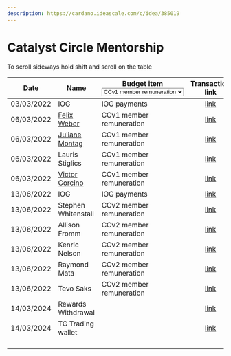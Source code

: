 ```yaml
---
description: https://cardano.ideascale.com/c/idea/385019
---
```


# Catalyst Circle Mentorship

To scroll sideways hold shift and scroll on the table

<table><thead><tr><th>Date</th><th>Name</th><th>Budget item<select><option value="bc01f1e966b944a395f7968be4ce8be0" label="CCv1 member remuneration" color="blue"></option><option value="ec8f8567236d4af8b31567c3a43ff152" label="CCv2 member remuneration" color="blue"></option><option value="6b967e7b707145de9aea2669fa17a520" label="CCv3 member remuneration" color="blue"></option><option value="2b066e74b5bb4f5984643f7f6971c266" label="IOG payments" color="blue"></option></select></th><th align="center">Transaction link</th><th align="center">ADA out</th><th align="center">ADA in</th><th align="center">Balance</th></tr></thead><tbody><tr><td>03/03/2022</td><td>IOG</td><td><span data-option="2b066e74b5bb4f5984643f7f6971c266">IOG payments</span></td><td align="center"><a href="https://raw.githubusercontent.com/cctreasury/Treasury-system/main/Transactions/Fund7/CC-Mentorship/Incoming-IOG/1646553473989-IOG.json">link</a></td><td align="center"></td><td align="center">5435.615480</td><td align="center">5435.615480</td></tr><tr><td>06/03/2022</td><td><a href="https://github.com/miroslavrajh/Catalyst-members/blob/main/profiles/W/Felix-Weber.md">Felix Weber</a></td><td><span data-option="bc01f1e966b944a395f7968be4ce8be0">CCv1 member remuneration</span></td><td align="center"><a href="https://raw.githubusercontent.com/cctreasury/Treasury-system/main/Transactions/Fund7/CC-Mentorship/CCv1-Mentorship/1646550611048-Felix-Weber.json">link</a></td><td align="center">1111.111100</td><td align="center"></td><td align="center">4324.50438</td></tr><tr><td>06/03/2022</td><td><a href="https://github.com/miroslavrajh/Catalyst-members/blob/main/profiles/M/Juliane-Montag.md">Juliane Montag</a></td><td><span data-option="bc01f1e966b944a395f7968be4ce8be0">CCv1 member remuneration</span></td><td align="center"><a href="https://raw.githubusercontent.com/cctreasury/Treasury-system/main/Transactions/Fund7/CC-Mentorship/CCv1-Mentorship/1646551047790-Juliane-Montag.json">link</a></td><td align="center">1111.111100</td><td align="center"></td><td align="center">3213.39328</td></tr><tr><td>06/03/2022</td><td>Lauris Stiglics</td><td><span data-option="bc01f1e966b944a395f7968be4ce8be0">CCv1 member remuneration</span></td><td align="center"><a href="https://raw.githubusercontent.com/cctreasury/Treasury-system/main/Transactions/Fund7/CC-Mentorship/CCv1-Mentorship/1646550848672-Lauris-Stiglics.json">link</a></td><td align="center">1111.111100</td><td align="center"></td><td align="center">2102.28218</td></tr><tr><td>06/03/2022</td><td><a href="https://github.com/miroslavrajh/Catalyst-members/blob/main/profiles/C/Victor-Corcino.md">Victor Corcino</a></td><td><span data-option="bc01f1e966b944a395f7968be4ce8be0">CCv1 member remuneration</span></td><td align="center"><a href="https://raw.githubusercontent.com/cctreasury/Treasury-system/main/Transactions/Fund7/CC-Mentorship/CCv1-Mentorship/1646551275378-Victor-Corcino.json">link</a></td><td align="center">1111.111100</td><td align="center"></td><td align="center">991.17108</td></tr><tr><td>13/06/2022</td><td>IOG</td><td><span data-option="2b066e74b5bb4f5984643f7f6971c266">IOG payments</span></td><td align="center"><a href="https://raw.githubusercontent.com/cctreasury/Treasury-system/main/Transactions/Fund7/CC-Mentorship/Incoming-IOG/1655144236867-IOG.json">link</a></td><td align="center"></td><td align="center">10917.030568</td><td align="center">11906.354607</td></tr><tr><td>13/06/2022</td><td>Stephen Whitenstall</td><td><span data-option="ec8f8567236d4af8b31567c3a43ff152">CCv2 member remuneration</span></td><td align="center"><a href="https://raw.githubusercontent.com/cctreasury/Treasury-system/main/Transactions/Fund7/CC-Mentorship/CCv2-Mentorship/1655144743552-Stephen-Whitenstall.json">link</a></td><td align="center">2183.587957</td><td align="center"></td><td align="center">9722.766650</td></tr><tr><td>13/06/2022</td><td>Allison Fromm</td><td><span data-option="ec8f8567236d4af8b31567c3a43ff152">CCv2 member remuneration</span></td><td align="center"><a href="https://raw.githubusercontent.com/cctreasury/Treasury-system/main/Transactions/Fund7/CC-Mentorship/CCv2-Mentorship/1655145092061-Allison-Fromm.json">link</a></td><td align="center">2183.588793</td><td align="center"></td><td align="center">7539.177857</td></tr><tr><td>13/06/2022</td><td>Kenric Nelson</td><td><span data-option="ec8f8567236d4af8b31567c3a43ff152">CCv2 member remuneration</span></td><td align="center"><a href="https://raw.githubusercontent.com/cctreasury/Treasury-system/main/Transactions/Fund7/CC-Mentorship/CCv2-Mentorship/1655145401334-Kenric-Nelson.json">link</a></td><td align="center">2183.588793</td><td align="center"></td><td align="center">5355.589064</td></tr><tr><td>13/06/2022</td><td>Raymond Mata</td><td><span data-option="ec8f8567236d4af8b31567c3a43ff152">CCv2 member remuneration</span></td><td align="center"><a href="https://raw.githubusercontent.com/cctreasury/Treasury-system/main/Transactions/Fund7/CC-Mentorship/CCv2-Mentorship/1655145628256-Raymond-Mata.json">link</a></td><td align="center">2183.587341</td><td align="center"></td><td align="center">3172.001723</td></tr><tr><td>13/06/2022</td><td>Tevo Saks</td><td><span data-option="ec8f8567236d4af8b31567c3a43ff152">CCv2 member remuneration</span></td><td align="center"><a href="https://raw.githubusercontent.com/cctreasury/Treasury-system/main/Transactions/Fund7/CC-Mentorship/CCv2-Mentorship/1655146058023-Tevo-Saks.json">link</a></td><td align="center">2183.594469</td><td align="center"></td><td align="center">988.407254</td></tr><tr><td>14/03/2024</td><td>Rewards Withdrawal</td><td></td><td align="center"><a href="https://raw.githubusercontent.com/treasuryguild/treasury-system-v4/main/Transactions/Catalyst-Circle/Fund7/CC-Mentorship/Rewards-Withdrawal/1710476741960-g09f40.json">link</a></td><td align="center">39.456136</td><td align="center"></td><td align="center">1027.863390</td></tr><tr><td>14/03/2024</td><td>TG Trading wallet</td><td></td><td align="center"><a href="https://raw.githubusercontent.com/treasuryguild/treasury-system-v4/main/Transactions/Catalyst-Circle/Fund7/CC-Mentorship/bulkTransactions/1710477406545-ww27xj.json">link</a></td><td align="center">1027</td><td align="center"></td><td align="center">0.00</td></tr><tr><td></td><td></td><td></td><td align="center"></td><td align="center"></td><td align="center"></td><td align="center"></td></tr><tr><td></td><td></td><td></td><td align="center"></td><td align="center"></td><td align="center"></td><td align="center"></td></tr><tr><td></td><td></td><td></td><td align="center"></td><td align="center"></td><td align="center"></td><td align="center"></td></tr><tr><td></td><td></td><td></td><td align="center"></td><td align="center"></td><td align="center"></td><td align="center"></td></tr></tbody></table>
